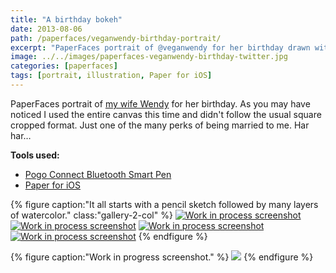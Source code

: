 ```yaml
---
title: "A birthday bokeh"
date: 2013-08-06
path: /paperfaces/veganwendy-birthday-portrait/
excerpt: "PaperFaces portrait of @veganwendy for her birthday drawn with Paper for iOS on an iPad."
image: ../../images/paperfaces-veganwendy-birthday-twitter.jpg
categories: [paperfaces]
tags: [portrait, illustration, Paper for iOS]
---
```


PaperFaces portrait of [my wife Wendy](http://2littlerosebuds.com) for her birthday. As you may have noticed I used the entire canvas this time and didn't follow the usual square cropped format. Just one of the many perks of being married to me. Har har…

**Tools used:**

- [Pogo Connect Bluetooth Smart Pen](https://www.amazon.com/gp/product/B009K448L4/ref=as_li_ss_tl?ie=UTF8&camp=1789&creative=390957&creativeASIN=B009K448L4&linkCode=as2&tag=mademist-20)
- [Paper for iOS](https://paper.bywetransfer.com/)

{% figure caption:"It all starts with a pencil sketch followed by many layers of watercolor." class:"gallery-2-col" %}
[![Work in process screenshot](../../images/paperfaces-veganwendy-birthday-process-1-600.jpg)](../../images/paperfaces-veganwendy-birthday-process-1-lg.jpg)
[![Work in process screenshot](../../images/paperfaces-veganwendy-birthday-process-2-600.jpg)](../../images/paperfaces-veganwendy-birthday-process-2-lg.jpg)
[![Work in process screenshot](../../images/paperfaces-veganwendy-birthday-process-3-600.jpg)](../../images/paperfaces-veganwendy-birthday-process-3-lg.jpg)
[![Work in process screenshot](../../images/paperfaces-veganwendy-birthday-process-4-600.jpg)](../../images/paperfaces-veganwendy-birthday-process-4-lg.jpg)
{% endfigure %}

{% figure caption:"Work in progress screenshot." %}
[![](../../images/paperfaces-veganwendy-birthday-process-5-750.jpg)](../../images/paperfaces-veganwendy-birthday-process-5-lg.jpg)
{% endfigure %}

